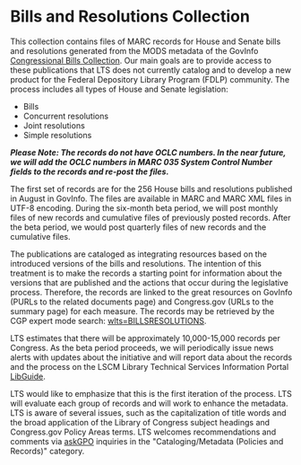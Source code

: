 # Bills and Resolutions Collection

This collection contains files of MARC records for House and Senate bills and resolutions generated from the MODS metadata of the GovInfo [Congressional Bills Collection](https://www.govinfo.gov/app/collection/BILLS). Our main goals are to provide access to these publications that LTS does not currently catalog and to develop a new product for the Federal Depository Library Program (FDLP) community. The process includes all types of House and Senate legislation:

- Bills
- Concurrent resolutions
- Joint resolutions
- Simple resolutions

***Please Note: The records do not have OCLC numbers. In the near future, we will add the OCLC numbers in MARC 035 System Control Number fields to the records and re-post the files.***

The first set of records are for the 256 House bills and resolutions published in August in GovInfo. The files are available in MARC and MARC XML files in UTF-8 encoding. During the six-month beta period, we will post monthly files of new records and cumulative files of previously posted records. After the beta period, we would post quarterly files of new records and the cumulative files.

The publications are cataloged as integrating resources based on the introduced versions of the bills and resolutions. The intention of this treatment is to make the records a starting point for information about the versions that are published and the actions that occur during the legislative process. Therefore, the records are linked to the great resources on GovInfo (PURLs to the related documents page) and Congress.gov (URLs to the summary page) for each measure. The records may be retrieved by the CGP expert mode search: [wlts=BILLSRESOLUTIONS](https://catalog.gpo.gov/F/?func=find-c&ccl_term=wlts%3Dbillsresolutions&x=55&y=15).

LTS estimates that there will be approximately 10,000-15,000 records per Congress. As the beta period proceeds, we will periodically issue news alerts with updates about the initiative and will report data about the records and the process on the LSCM Library Technical Services Information Portal [LibGuide](https://libguides.fdlp.gov/c.php?g=1119222&p=9009927).

LTS would like to emphasize that this is the first iteration of the process. LTS will evaluate each group of records and will work to enhance the metadata. LTS is aware of several issues, such as the capitalization of title words and the broad application of the Library of Congress subject headings and Congress.gov Policy Areas terms. LTS welcomes recommendations and comments via [askGPO](https://ask.gpo.gov/s/) inquiries in the "Cataloging/Metadata (Policies and Records)" category.

